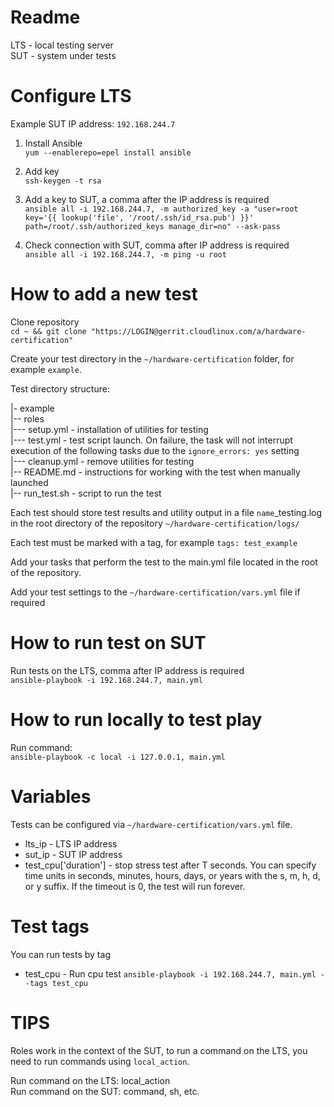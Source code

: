 Readme
===
LTS - local testing server  
SUT - system under tests

Configure LTS
===
Example SUT IP address: `192.168.244.7`

1. Install Ansible  
`yum --enablerepo=epel install ansible`

2. Add key  
`ssh-keygen -t rsa`

3. Add a key to SUT, a comma after the IP address is required  
`ansible all -i 192.168.244.7, -m authorized_key -a "user=root key='{{ lookup('file', '/root/.ssh/id_rsa.pub') }}' path=/root/.ssh/authorized_keys manage_dir=no" --ask-pass`

4. Check connection with SUT, comma after IP address is required  
`ansible all -i 192.168.244.7, -m ping -u root`

How to add a new test
===

Clone repository  
`cd ~ && git clone "https://LOGIN@gerrit.cloudlinux.com/a/hardware-certification"`

Create your test directory in the `~/hardware-certification` folder, for example `example`.

Test directory structure:

|- example  
|-- roles  
|--- setup.yml - installation of utilities for testing  
|--- test.yml - test script launch. On failure, the task will not interrupt execution of the following tasks due to the `ignore_errors: yes` setting  
|--- cleanup.yml - remove utilities for testing  
|-- README.md - instructions for working with the test when manually launched  
|-- run_test.sh - script to run the test  

Each test should store test results and utility output in a file `name`_testing.log in the root directory of the repository `~/hardware-certification/logs/`

Each test must be marked with a tag, for example `tags: test_example`

Add your tasks that perform the test to the main.yml file located in the root of the repository.

Add your test settings to the `~/hardware-certification/vars.yml` file if required

How to run test on SUT
===
Run tests on the LTS, comma after IP address is required  
`ansible-playbook -i 192.168.244.7, main.yml`

How to run locally to test play
===
Run command:  
`ansible-playbook -c local -i 127.0.0.1, main.yml`

Variables
===
Tests can be configured via `~/hardware-certification/vars.yml` file.

* lts_ip - LTS IP address
* sut_ip - SUT IP address
* test_cpu['duration'] - stop stress test after T seconds. You can specify time units in seconds, minutes, hours, days, or years with the s, m, h, d, or y suffix. If the timeout is 0, the test will run forever.

Test tags
===
You can run tests by tag

* test_cpu - Run cpu test `ansible-playbook -i 192.168.244.7, main.yml --tags test_cpu`

TIPS
===
Roles work in the context of the SUT, to run a command on the LTS, you need to run commands using `local_action`.

Run command on the LTS: local_action  
Run command on the SUT: command, sh, etc.